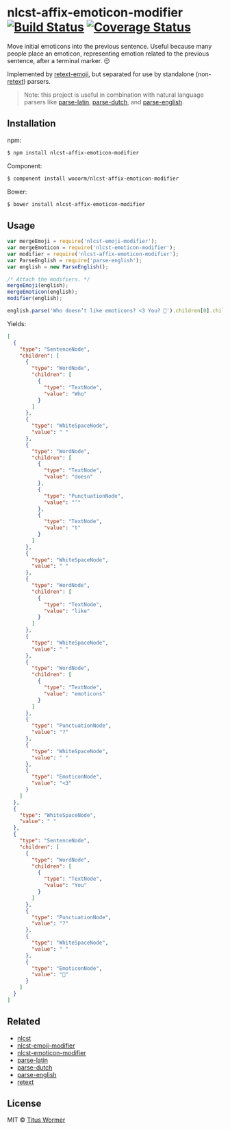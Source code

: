# nlcst-affix-emoticon-modifier [![Build Status](https://img.shields.io/travis/wooorm/nlcst-affix-emoticon-modifier.svg?style=flat)](https://travis-ci.org/wooorm/nlcst-affix-emoticon-modifier) [![Coverage Status](https://img.shields.io/coveralls/wooorm/nlcst-affix-emoticon-modifier.svg?style=flat)](https://coveralls.io/r/wooorm/nlcst-affix-emoticon-modifier?branch=master)

Move initial emoticons into the previous sentence. Useful because many people place an emoticon, representing emotion related to the previous sentence, after a terminal marker. :unamused:

Implemented by [retext-emoji](https://github.com/wooorm/retext-emoji), but separated for use by standalone (non-[retext](https://github.com/wooorm/retext)) parsers.

> Note: this project is useful in combination with natural language parsers like [parse-latin](https://github.com/wooorm/parse-latin), [parse-dutch](https://github.com/wooorm/parse-dutch), and [parse-english](https://github.com/wooorm/parse-english).

## Installation

npm:
```sh
$ npm install nlcst-affix-emoticon-modifier
```

Component:
```sh
$ component install wooorm/nlcst-affix-emoticon-modifier
```

Bower:
```sh
$ bower install nlcst-affix-emoticon-modifier
```

## Usage

```js
var mergeEmoji = require('nlcst-emoji-modifier');
var mergeEmoticon = require('nlcst-emoticon-modifier');
var modifier = require('nlcst-affix-emoticon-modifier');
var ParseEnglish = require('parse-english');
var english = new ParseEnglish();

/* Attach the modifiers. */
mergeEmoji(english);
mergeEmoticon(english);
modifier(english);

english.parse('Who doesn’t like emoticons? <3 You? 💩').children[0].children;
```

Yields:

```json
[
  {
    "type": "SentenceNode",
    "children": [
      {
        "type": "WordNode",
        "children": [
          {
            "type": "TextNode",
            "value": "Who"
          }
        ]
      },
      {
        "type": "WhiteSpaceNode",
        "value": " "
      },
      {
        "type": "WordNode",
        "children": [
          {
            "type": "TextNode",
            "value": "doesn"
          },
          {
            "type": "PunctuationNode",
            "value": "’"
          },
          {
            "type": "TextNode",
            "value": "t"
          }
        ]
      },
      {
        "type": "WhiteSpaceNode",
        "value": " "
      },
      {
        "type": "WordNode",
        "children": [
          {
            "type": "TextNode",
            "value": "like"
          }
        ]
      },
      {
        "type": "WhiteSpaceNode",
        "value": " "
      },
      {
        "type": "WordNode",
        "children": [
          {
            "type": "TextNode",
            "value": "emoticons"
          }
        ]
      },
      {
        "type": "PunctuationNode",
        "value": "?"
      },
      {
        "type": "WhiteSpaceNode",
        "value": " "
      },
      {
        "type": "EmoticonNode",
        "value": "<3"
      }
    ]
  },
  {
    "type": "WhiteSpaceNode",
    "value": " "
  },
  {
    "type": "SentenceNode",
    "children": [
      {
        "type": "WordNode",
        "children": [
          {
            "type": "TextNode",
            "value": "You"
          }
        ]
      },
      {
        "type": "PunctuationNode",
        "value": "?"
      },
      {
        "type": "WhiteSpaceNode",
        "value": " "
      },
      {
        "type": "EmoticonNode",
        "value": "💩"
      }
    ]
  }
]
```

## Related

- [nlcst](https://github.com/wooorm/nlcst)
- [nlcst-emoji-modifier](https://github.com/wooorm/nlcst-emoji-modifier)
- [nlcst-emoticon-modifier](https://github.com/wooorm/nlcst-emoticon-modifier)
- [parse-latin](https://github.com/wooorm/parse-latin)
- [parse-dutch](https://github.com/wooorm/parse-dutch)
- [parse-english](https://github.com/wooorm/parse-english)
- [retext](https://github.com/wooorm/retext)

## License

MIT © [Titus Wormer](http://wooorm.com)
